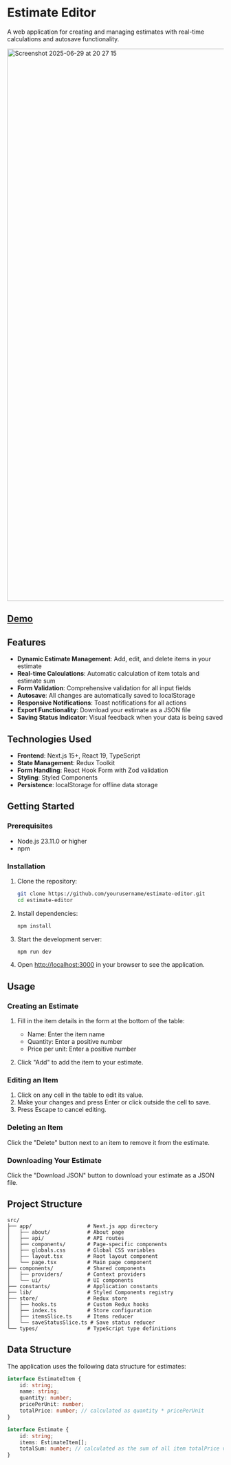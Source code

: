 # Estimate Editor

A web application for creating and managing estimates with real-time calculations and autosave functionality.

<img width="1284" alt="Screenshot 2025-06-29 at 20 27 15" src="https://github.com/user-attachments/assets/0fdb93eb-b4cb-4fc6-98ba-98c8858a4e53" />

## [Demo](https://estimate-v3v5.vercel.app/)

## Features

- **Dynamic Estimate Management**: Add, edit, and delete items in your estimate
- **Real-time Calculations**: Automatic calculation of item totals and estimate sum
- **Form Validation**: Comprehensive validation for all input fields
- **Autosave**: All changes are automatically saved to localStorage
- **Responsive Notifications**: Toast notifications for all actions
- **Export Functionality**: Download your estimate as a JSON file
- **Saving Status Indicator**: Visual feedback when your data is being saved

## Technologies Used

- **Frontend**: Next.js 15+, React 19, TypeScript
- **State Management**: Redux Toolkit
- **Form Handling**: React Hook Form with Zod validation
- **Styling**: Styled Components
- **Persistence**: localStorage for offline data storage

## Getting Started

### Prerequisites

- Node.js 23.11.0 or higher
- npm

### Installation

1. Clone the repository:
   ```bash
   git clone https://github.com/yourusername/estimate-editor.git
   cd estimate-editor
   ```

2. Install dependencies:
   ```bash
   npm install

3. Start the development server:
   ```bash
   npm run dev

4. Open [http://localhost:3000](http://localhost:3000) in your browser to see the application.

## Usage

### Creating an Estimate

1. Fill in the item details in the form at the bottom of the table:
   - Name: Enter the item name
   - Quantity: Enter a positive number
   - Price per unit: Enter a positive number

2. Click "Add" to add the item to your estimate.

### Editing an Item

1. Click on any cell in the table to edit its value.
2. Make your changes and press Enter or click outside the cell to save.
3. Press Escape to cancel editing.

### Deleting an Item

Click the "Delete" button next to an item to remove it from the estimate.

### Downloading Your Estimate

Click the "Download JSON" button to download your estimate as a JSON file.

## Project Structure

```
src/
├── app/                  # Next.js app directory
│   ├── about/            # About page
│   ├── api/              # API routes
│   ├── components/       # Page-specific components
│   ├── globals.css       # Global CSS variables
│   ├── layout.tsx        # Root layout component
│   └── page.tsx          # Main page component
├── components/           # Shared components
│   ├── providers/        # Context providers
│   └── ui/               # UI components
├── constants/            # Application constants
├── lib/                  # Styled Components registry
├── store/                # Redux store
│   ├── hooks.ts          # Custom Redux hooks
│   ├── index.ts          # Store configuration
│   ├── itemsSlice.ts     # Items reducer
│   └── saveStatusSlice.ts # Save status reducer
└── types/                # TypeScript type definitions
```

## Data Structure

The application uses the following data structure for estimates:

```typescript
interface EstimateItem {
    id: string;
    name: string;
    quantity: number;
    pricePerUnit: number;
    totalPrice: number; // calculated as quantity * pricePerUnit
}

interface Estimate {
    id: string;
    items: EstimateItem[];
    totalSum: number; // calculated as the sum of all item totalPrice values
}
```
